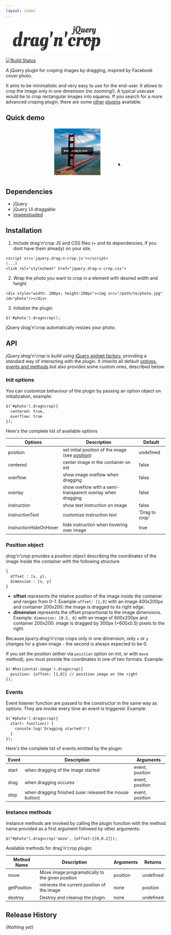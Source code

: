 ```yaml
---
layout: index
---
```



![jquery.drag-n-crop](/images/logo.png "jQuery drag'n'crop logo")

[![Build Status](https://travis-ci.org/lukaszfiszer/drag-n-crop.png?branch=master)](https://travis-ci.org/lukaszfiszer/drag-n-crop)

A jQuery plugin for croping images by dragging, inspired by Facebook cover photo.

It aims to be minimalistic and very easy to use for the end-user. It allows to crop the image only in one dimension (no zooming!). A typical usecase would be to crop rectangular images into squares.  If you search for a more advanced croping plugin, there are some [other](https://github.com/tapmodo/Jcrop) [plugins](http://odyniec.net/projects/imgareaselect/) available.

Quick demo
-------------
![jquery.drag-n-crop](/images/demo.gif "jQuery drag'n'crop logo")

Dependencies
-------------

* jQuery
* jQuery UI draggable
* [imagesloaded](/desandro/imagesloaded)


Installation
-----

1. Include drag'n'crop JS and CSS files (+ and its dependencies, if you dont have them already) on your site.
  ```
  <script src='jquery.drag-n-crop.js'></script>
  (...)
  <link rel="stylesheet" href="jquery.drag-n-crop.css">
  ```
2. Wrap the photo you want to crop in a element with desired width and height
  ```
  <div style="width: 200px; height:200px"><img src="/path/to/photo.jpg" id="photo"/></div>
  ```
3. Initialize the plugin
  ```
  $('#photo').dragncrop();
  ```

jQuery drag'n'crop automatically resizes your photo.

API
---

*jQuery.drag'n'crop* is build using [jQuery widget factory](http://api.jqueryui.com/jQuery.widget/), providing a standard way of interacting with the plugin. It inherits all default [options, events and methods](http://api.jqueryui.com/jQuery.widget/#jQuery-Widget2) but also provides some custom ones, described below:

### Init options

You can customize behaviour of the plugin by passing an option object on initialization, example:

```
$('#photo').dragncrop({
  centered: true,
  overflow: true
});
```

Here's the complete list of available options

| Options                | Description                                       | Default |
| -----------------------|---------------------------------------------------|-------|
| position               | set initial position of the image (see [position](#position-object))  | undefined   |
| centered               | center image in the container on init            |   false   |
| overflow               | show image oveflow when dragging                  |   false   |
| overlay                | show oveflow with a semi-transparent overlay when dragging |   false   |
| instruction            | show text instruction on image                    | false   |
| instructionText        | customize instruction text                        | 'Drag to crop' |
| instructionHideOnHover | hide instruction when hovering over image        | true   |

### Position object

*drag'n'crop* provides a *position* object describing the coordinates of the image inside the container with the following structure

```
{
  offset : [x, y],
  dimension : [x, y]
}
```

* **offset** represents the relative position of the image inside the container and ranges from 0-1. Example `offset: [1,0]` with an image 400x200px and container 200x200: the image is dragged to its right edge.
* **dimension** represents the offset proportional to the image dimensions. Example: `dimension: [0.5, 0]` with an image of 600x200px and container 200x200: image is dragged by 300px (=600x0.5) pixels to the right.

Because *jquery.drag'n'crop* crops only in one dimension, only `x` or `y` changes for a given image - the second is always expected to be 0.

If you set the position (either via `position` option on init, or with `move` method), you must provide the coordinates in one of two formats. Example:

```
$('#horizontal-image').dragncrop({
  position: {offset: [1,0]} // position image on the right
});
```

### Events

Event listener function are passed to the constructor in the same way as options. They are invoke every time an event is triggered. Example:

```
$('#photo').dragncrop({
  start: function() {
    console.log('Dragging started!!')
  }
});
```

Here's the complete list of events emitted by the plugin:

| Event                  | Description                                             | Arguments       |
| -----------------------|---------------------------------------------------------|-----------------|
| start                  | when dragging of the image started                      | event, position |
| drag                   | when dragging occures                                   | event, position |
| stop                   | when dragging finished (user released the mouse button) | event, position |


### Instance methods

Instance methods are invoked by calling the plugin function with the method name provided as a first argument followed by other arguments:

```
$("#photo").dragncrop('move', {offset:{[0,0.2]});
```

Available methods for drag'n'crop plugin:

| Method Name     | Description                                             | Arguments | Returns   |
| ----------------|---------------------------------------------------------|-----------|-----------
| move            | Move image programatically to the given position        | position  | undefined
| getPosition     | retrieves  the current position of the image            | none      | position
| destroy         | Destroy and cleanup the plugin.                         | none      | undefined




Release History
---------------
_(Nothing yet)_


